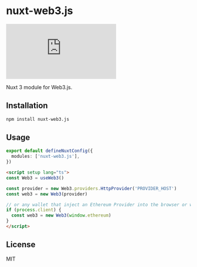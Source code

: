 # nuxt-web3.js

[![Version](https://img.shields.io/npm/v/nuxt-web3.js?style=flat&colorA=000000&colorB=000000)](https://www.npmjs.com/package/nuxt-web3.js)

Nuxt 3 module for Web3.js.

## Installation

```bash
npm install nuxt-web3.js
```

## Usage

```ts
export default defineNuxtConfig({
  modules: ['nuxt-web3.js'],
})
```

```html
<script setup lang="ts">
const Web3 = useWeb3()

const provider = new Web3.providers.HttpProvider('PROVIDER_HOST')
const web3 = new Web3(provider)

// or any wallet that inject an Ethereum Provider into the browser or window
if (process.client) {
  const web3 = new Web3(window.ethereum)
}
</script>
```

## License

MIT
